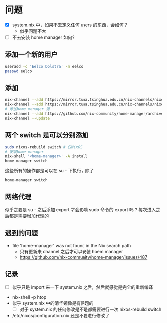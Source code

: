 # 问题
- [x] system.nix 中，如果不去定义任何 users 的东西，会如何？
  - 似乎问题不大
- [ ] 不去安装 home manager 如何?

## 添加一个新的用户

```sh
useradd -c 'Eelco Dolstra' -m eelco
passwd eelco
```

## 添加
```sh
nix-channel --add https://mirror.tuna.tsinghua.edu.cn/nix-channels/nixos-21.11 nixos # 对于NixOS
nix-channel --add https://mirror.tuna.tsinghua.edu.cn/nix-channels/nixos-21.11 nixpkgs # 对于Nix
# 添加home manager 源
nix-channel --add https://github.com/nix-community/home-manager/archive/release-21.11.tar.gz home-manager
nix-channel --update
```

##  两个 switch 是可以分别添加

```sh
sudo nixos-rebuild switch # 仅NixOS
# 安装home-manager
nix-shell '<home-manager>' -A install
home-manager switch
```
这些所有的操作都是可以在 su - 下执行，除了

```plain
home-manager switch
```

## 网络代理
似乎之要是 su - 之后添加 export 才会影响 sudo 命令的 export 吗 ?
每次进入之后都是需要增加代理的

## 遇到的问题
- file 'home-manager' was not found in the Nix search path
  - 只有更新来 channel 之后才可以安装 hoem manager
  - https://github.com/nix-community/home-manager/issues/487

## 记录
- [ ] 似乎只是 import 来一下 system.nix 之后，然后就感觉是完全的重新编译
- nix-shell -p htop
- 似乎 system.nix 中的清华镜像是有问题的
  - [ ] 对于 system.nix 的任何修改是不是都需要进行一次 nixos-rebuild switch
- /etc/nixos/configuration.nix 还是不要进行修改了
